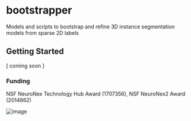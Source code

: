 # bootstrapper
Models and scripts to bootstrap and refine 3D instance segmentation models from sparse 2D labels

## Getting Started
[ coming soon ]

### Funding 
NSF NeuroNex Technology Hub Award (1707356), NSF NeuroNex2 Award (2014862)

![image](https://github.com/ucsdmanorlab/bootstrapper/assets/64760651/4b4a6029-e1ba-42bb-ab8b-d9357cc46239)
